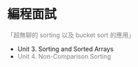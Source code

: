 # 編程面試

 <p><font color=grey>「超無聊的 sorting 以及 bucket sort 的應用」</font></p>

* Unit 3. Sorting and Sorted Arrays
* <font color=grey>Unit 4. Non-Comparison Sorting</font>

